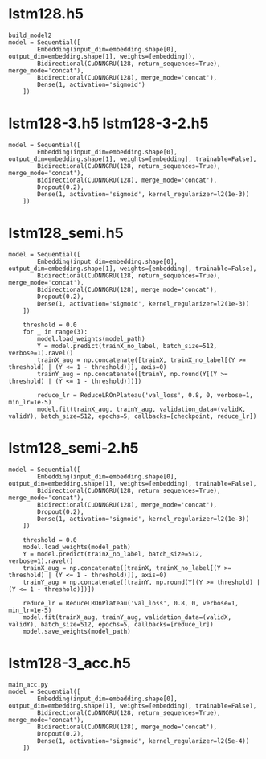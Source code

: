 # lstm128.h5
	build_model2
    model = Sequential([
            Embedding(input_dim=embedding.shape[0], output_dim=embedding.shape[1], weights=[embedding]),
            Bidirectional(CuDNNGRU(128, return_sequences=True), merge_mode='concat'),
            Bidirectional(CuDNNGRU(128), merge_mode='concat'),
            Dense(1, activation='sigmoid')
        ])

# lstm128-3.h5 lstm128-3-2.h5
    model = Sequential([
            Embedding(input_dim=embedding.shape[0], output_dim=embedding.shape[1], weights=[embedding], trainable=False),
            Bidirectional(CuDNNGRU(128, return_sequences=True), merge_mode='concat'),
            Bidirectional(CuDNNGRU(128), merge_mode='concat'),
            Dropout(0.2),
            Dense(1, activation='sigmoid', kernel_regularizer=l2(1e-3))
        ])

# lstm128_semi.h5
    model = Sequential([
            Embedding(input_dim=embedding.shape[0], output_dim=embedding.shape[1], weights=[embedding], trainable=False),
            Bidirectional(CuDNNGRU(128, return_sequences=True), merge_mode='concat'),
            Bidirectional(CuDNNGRU(128), merge_mode='concat'),
            Dropout(0.2),
            Dense(1, activation='sigmoid', kernel_regularizer=l2(1e-3))
        ])

        threshold = 0.0
        for _ in range(3):
            model.load_weights(model_path)
            Y = model.predict(trainX_no_label, batch_size=512, verbose=1).ravel()
            trainX_aug = np.concatenate([trainX, trainX_no_label[(Y >= threshold) | (Y <= 1 - threshold)]], axis=0)
            trainY_aug = np.concatenate([trainY, np.round(Y[(Y >= threshold) | (Y <= 1 - threshold)])])

            reduce_lr = ReduceLROnPlateau('val_loss', 0.8, 0, verbose=1, min_lr=1e-5)
            model.fit(trainX_aug, trainY_aug, validation_data=(validX, validY), batch_size=512, epochs=5, callbacks=[checkpoint, reduce_lr])

# lstm128_semi-2.h5
    model = Sequential([
            Embedding(input_dim=embedding.shape[0], output_dim=embedding.shape[1], weights=[embedding], trainable=False),
            Bidirectional(CuDNNGRU(128, return_sequences=True), merge_mode='concat'),
            Bidirectional(CuDNNGRU(128), merge_mode='concat'),
            Dropout(0.2),
            Dense(1, activation='sigmoid', kernel_regularizer=l2(1e-3))
        ])

        threshold = 0.0
		model.load_weights(model_path)
		Y = model.predict(trainX_no_label, batch_size=512, verbose=1).ravel()
		trainX_aug = np.concatenate([trainX, trainX_no_label[(Y >= threshold) | (Y <= 1 - threshold)]], axis=0)
		trainY_aug = np.concatenate([trainY, np.round(Y[(Y >= threshold) | (Y <= 1 - threshold)])])

		reduce_lr = ReduceLROnPlateau('val_loss', 0.8, 0, verbose=1, min_lr=1e-5)
		model.fit(trainX_aug, trainY_aug, validation_data=(validX, validY), batch_size=512, epochs=5, callbacks=[reduce_lr])
		model.save_weights(model_path)

# lstm128-3_acc.h5
	main_acc.py
    model = Sequential([
            Embedding(input_dim=embedding.shape[0], output_dim=embedding.shape[1], weights=[embedding], trainable=False),
            Bidirectional(CuDNNGRU(128, return_sequences=True), merge_mode='concat'),
            Bidirectional(CuDNNGRU(128), merge_mode='concat'),
            Dropout(0.2),
            Dense(1, activation='sigmoid', kernel_regularizer=l2(5e-4))
        ])


